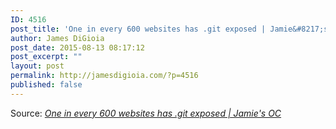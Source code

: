 ```yaml
---
ID: 4516
post_title: 'One in every 600 websites has .git exposed | Jamie&#8217;s OC'
author: James DiGioia
post_date: 2015-08-13 08:17:12
post_excerpt: ""
layout: post
permalink: http://jamesdigioia.com/?p=4516
published: false
---
```

Source: *[One in every 600 websites has .git exposed | Jamie's OC][1]*

 [1]: http://www.jamiembrown.com/blog/one-in-every-600-websites-has-git-exposed/